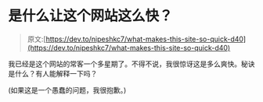 # 是什么让这个网站这么快？

> 原文:[https://dev.to/nipeshkc7/what-makes-this-site-so-quick-d40](https://dev.to/nipeshkc7/what-makes-this-site-so-quick-d40)

我已经是这个网站的常客一个多星期了。不得不说，我很惊讶这是多么爽快。秘诀是什么？有人能解释一下吗？

(如果这是一个愚蠢的问题，我很抱歉。)